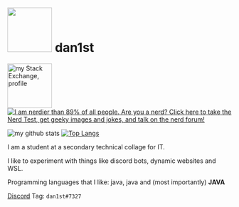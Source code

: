 # <img src="https://cdn.discordapp.com/avatars/358291050957111296/04142bc301e89d192b99e2d3664f4723.png" height="100px" /> dan1st
<a href="https://stackoverflow.com/users/10871900/dan1st"><img src="https://stackexchange.com/users/flair/15064163.png" height="100px" alt="my Stack Exchange, profile" /></a>
[![I am nerdier than 89% of all people. Are you a nerd? Click here to take the Nerd Test, get geeky images and jokes, and talk on the nerd forum!](https://www.nerdtests.com/images/ft/nq/6b7343c290.gif)](http://www.nerdtests.com/ft_nq.php)


![my github stats](https://github-readme-stats.vercel.app/api?username=danthe1st&show_icons=true&include_all_commits=true&count_private=true&theme=cobalt)
[![Top Langs](https://github-readme-stats.vercel.app/api/top-langs/?username=danthe1st&layout=compact&height=200)](https://github.com/anuraghazra/github-readme-stats)

I am a student at a secondary technical collage for IT.

I like to experiment with things like discord bots, dynamic websites and WSL.

Programming languages that I like: java, java and (most importantly) **JAVA**



[Discord](https://discord.com) Tag: `dan1st#7327`
